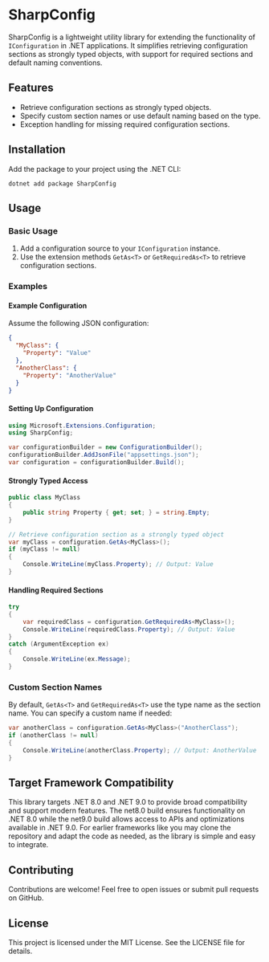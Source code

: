 # **SharpConfig**

SharpConfig is a lightweight utility library for extending the functionality of `IConfiguration` in .NET applications. It simplifies retrieving configuration sections as strongly typed objects, with support for required sections and default naming conventions.

## **Features**

* Retrieve configuration sections as strongly typed objects.  
* Specify custom section names or use default naming based on the type.  
* Exception handling for missing required configuration sections.

## **Installation**

Add the package to your project using the .NET CLI:

`dotnet add package SharpConfig`

## **Usage**

### **Basic Usage**

1. Add a configuration source to your `IConfiguration` instance.  
2. Use the extension methods `GetAs<T>` or `GetRequiredAs<T>` to retrieve configuration sections.

### **Examples**

#### **Example Configuration**

Assume the following JSON configuration:
```json
{  
  "MyClass": {  
    "Property": "Value"  
  },  
  "AnotherClass": {  
    "Property": "AnotherValue"  
  }  
}
```

#### **Setting Up Configuration**

```csharp
using Microsoft.Extensions.Configuration;
using SharpConfig;

var configurationBuilder = new ConfigurationBuilder();  
configurationBuilder.AddJsonFile("appsettings.json");  
var configuration = configurationBuilder.Build();
```

#### **Strongly Typed Access**

```csharp
public class MyClass  
{  
    public string Property { get; set; } = string.Empty;  
}

// Retrieve configuration section as a strongly typed object  
var myClass = configuration.GetAs<MyClass>();  
if (myClass != null)  
{  
    Console.WriteLine(myClass.Property); // Output: Value  
}
```

#### **Handling Required Sections**

```csharp
try  
{  
    var requiredClass = configuration.GetRequiredAs<MyClass>();  
    Console.WriteLine(requiredClass.Property); // Output: Value  
}  
catch (ArgumentException ex)  
{  
    Console.WriteLine(ex.Message);  
}
```

### **Custom Section Names**

By default, `GetAs<T>` and `GetRequiredAs<T>` use the type name as the section name. You can specify a custom name if needed:

```csharp
var anotherClass = configuration.GetAs<MyClass>("AnotherClass");  
if (anotherClass != null)  
{  
    Console.WriteLine(anotherClass.Property); // Output: AnotherValue  
}
```

## Target Framework Compatibility

This library targets .NET 8.0 and .NET 9.0 to provide broad compatibility and support modern features. The net8.0 build ensures functionality on .NET 8.0 while the net9.0 build allows access to APIs and optimizations available in .NET 9.0. For earlier frameworks like you may clone the repository and adapt the code as needed, as the library is simple and easy to integrate.

## **Contributing**

Contributions are welcome! Feel free to open issues or submit pull requests on GitHub.

## **License**

This project is licensed under the MIT License. See the LICENSE file for details.
